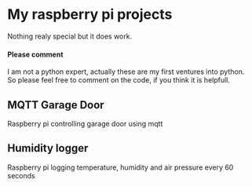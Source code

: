 # My raspberry pi projects
Nothing realy special but it does work.

#### Please comment
I am not a python expert, actually these are my first ventures into python. 
So please feel free to comment on the code, if you think it is helpfull.

## MQTT Garage Door
Raspberry pi controlling garage door using mqtt

## Humidity logger
Raspberry pi logging temperature, humidity and air pressure every 60 seconds
